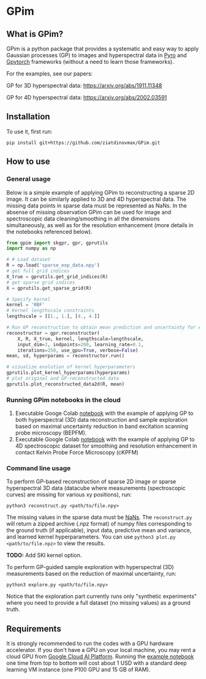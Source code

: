 # GPim

## What is GPim?

GPim is a python package that provides a systematic and easy way to apply Gaussian processes (GP) 
to images and hyperspectral data in [Pyro](https://pyro.ai/) and [Gpytorch](https://gpytorch.ai/) frameworks
(without a need to learn those frameworks).

For the examples, see our papers:

GP for 3D hyperspectral data: https://arxiv.org/abs/1911.11348

GP for 4D hyperspectral data: https://arxiv.org/abs/2002.03591

## Installation

To use it, first run:

```
pip install git+https://github.com/ziatdinovmax/GPim.git
```

## How to use

### General usage

Below is a simple example of applying GPim to reconstructing a sparse 2D image. It can be similarly applied to 3D and 4D hyperspectral data. The missing data points in sparse data must be represented as NaNs. In the absense of missing observation GPim can be used for image and spectroscopic data cleaning/smoothing in all the dimensions simultaneously, as well as for the resolution enhancement (more details in the notebooks referenced below).

```python
from gpim import skgpr, gpr, gprutils
import numpy as np

# # Load dataset
R = np.load('sparse_exp_data.npy') 
# get full grid indices
X_true = gprutils.get_grid_indices(R)
# get sparse grid indices
X = gprutils.get_sparse_grid(R)

# Specify kernel
kernel = 'RBF'
# Kernel lengthscale constraints
lengthscale = [[1., 1.], [4., 4.]] 

# Run GP reconstruction to obtain mean prediction and uncertainty for each predictied point
reconstructor = gpr.reconstructor(
    X, R, X_true, kernel, lengthscale=lengthscale,
    input_dim=2, indpoints=200, learning_rate=0.1,
    iterations=250, use_gpu=True, verbose=False)
mean, sd, hyperparams = reconstructor.run()

# vizualize evolution of kernel hyperparameters
gprutils.plot_kernel_hyperparams(hyperparams)
# plot original and GP-reconstructed data
gprutils.plot_reconstructed_data2d(R, mean)
```

### Running GPim notebooks in the cloud

1. Executable Googe Colab [notebook](https://colab.research.google.com/github/ziatdinovmax/GPim/blob/master/notebooks/GP_BEPFM.ipynb) with the example of applying GP to both hyperspectral (3D) data reconstruction and sample exploration based on maximal uncertainty reduction in band excitation scanning probe microscopy (BEPFM).
2. Executable Google Colab [notebook](https://colab.research.google.com/github/ziatdinovmax/GPim/blob/master/notebooks/GP_TD_cKPFM.ipynb) with the example of applying GP to 4D spectroscopic dataset for smoothing and resolution enhancement in contact Kelvin Probe Force Microscopy (cKPFM)


### Command line usage
To perform GP-based reconstruction of sparse 2D image or sparse hyperspectral 3D data (datacube where measurements (spectroscopic curves) are missing for various xy positions), run:
```
python3 reconstruct.py <path/to/file.npy>
```
The missing values in the sparse data must be [NaNs](https://docs.scipy.org/doc/numpy/reference/constants.html?highlight=numpy%20nan#numpy.nan). The ```reconstruct.py``` will return a zipped archive (.npz format) of numpy files corresponding to the ground truth (if applicable), input data, predictive mean and variance, and learned kernel hyperparameters. You can use ```python3 plot.py <path/to/file.npz>``` to view the results.

**TODO:** Add SKI kernel option.

To perform GP-guided sample exploration with hyperspectral (3D) measurements based on the reduction of maximal uncertainty, run: 
```
python3 explore.py <path/to/file.npy>
```
Notice that the exploration part currently runs only "synthetic experiments" where you need to provide a full dataset (no missing values) as a ground truth.


## Requirements

It is strongly recommended to run the codes with a GPU hardware accelerator. If you don't have a GPU on your local machine, you may rent a cloud GPU from [Google Cloud AI Platform](https://cloud.google.com/deep-learning-vm/). Running the [example notebook](https://colab.research.google.com/github/ziatdinovmax/GP/blob/master/notebooks/GP_BEPFM.ipynb) one time from top to bottom will cost about 1 USD with a standard deep learning VM instance (one P100 GPU and 15 GB of RAM).
